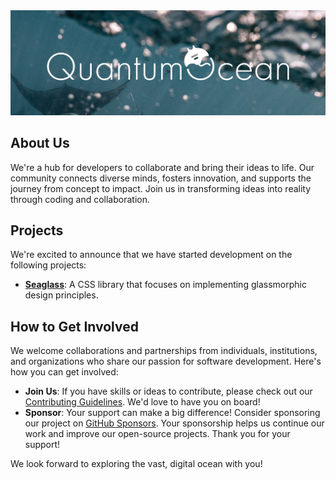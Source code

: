 <div align="center"> 
<img src="https://github.com/QuantumOcean/.github/blob/main/profile/images/QOBanner.png?raw=true" alt="QuantumOcean Logo">
<!-- <h1>Welcome to QuantumOcean</h1> -->
</div>

<!-- <p style="font-size: 18pt; color: #74CEDE"><strong>About Us</strong></p> -->
## About Us
We're a hub for developers to collaborate and bring their ideas to life. Our community connects diverse minds, fosters innovation, and supports the journey from concept to impact. Join us in transforming ideas into reality through coding and collaboration.

## Projects 

We're excited to announce that we have started development on the following projects:

- **[Seaglass](https://github.com/QuantumOcean/seaglass_ui)**: A CSS library that focuses on implementing glassmorphic design principles. 

## How to Get Involved

We welcome collaborations and partnerships from individuals, institutions, and organizations who share our passion for software development. Here's how you can get involved:

- **Join Us**: If you have skills or ideas to contribute, please check out our [Contributing Guidelines](https://github.com/QuantumOcean/.github/blob/ff2868c6769f04decff7a476909ca269900d6a4c/profile/CONTRIBUTING.md). We'd love to have you on board!
- **Sponsor**: Your support can make a big difference! Consider sponsoring our project on [GitHub Sponsors](https://github.com/sponsors/QuantumOcean). Your sponsorship helps us continue our work and improve our open-source projects. Thank you for your support!

We look forward to exploring the vast, digital ocean with you!

